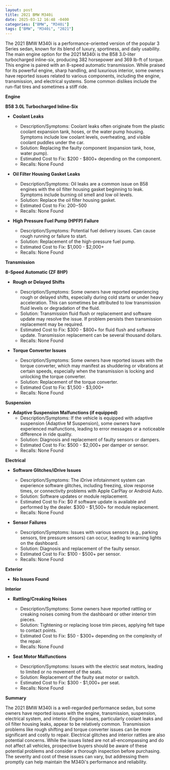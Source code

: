 ```yaml
---
layout: post
title: 2021 BMW M340i
date: 2025-03-12 16:48 -0400
categories: ["BMW", "M340i"]
tags: ["BMW", "M340i", "2021"]
---
```

The 2021 BMW M340i is a performance-oriented version of the popular 3 Series sedan, known for its blend of luxury, sportiness, and daily usability. The main engine option for the 2021 M340i is the B58 3.0-liter turbocharged inline-six, producing 382 horsepower and 369 lb-ft of torque. This engine is paired with an 8-speed automatic transmission. While praised for its powerful engine, sharp handling, and luxurious interior, some owners have reported issues related to various components, including the engine, transmission, and electrical systems. Some common dislikes include the run-flat tires and sometimes a stiff ride.

**Engine**

**B58 3.0L Turbocharged Inline-Six**

*   **Coolant Leaks**
    *   Description/Symptoms: Coolant leaks often originate from the plastic coolant expansion tank, hoses, or the water pump housing. Symptoms include low coolant levels, overheating, and visible coolant puddles under the car.
    *   Solution: Replacing the faulty component (expansion tank, hose, water pump).
    *   Estimated Cost to Fix: $200 - $800+ depending on the component.
    *   Recalls: None Found

*   **Oil Filter Housing Gasket Leaks**
    *   Description/Symptoms: Oil leaks are a common issue on B58 engines with the oil filter housing gasket beginning to leak. Symptoms include burning oil smell and low oil levels.
    *   Solution: Replace the oil filter housing gasket.
    *   Estimated Cost to Fix: $200-$500
    *   Recalls: None Found

*   **High Pressure Fuel Pump (HPFP) Failure**
    *   Description/Symptoms: Potential fuel delivery issues. Can cause rough running or failure to start.
    *   Solution: Replacement of the high-pressure fuel pump.
    *   Estimated Cost to Fix: $1,000 - $2,000+
    *   Recalls: None Found

**Transmission**

**8-Speed Automatic (ZF 8HP)**

*   **Rough or Delayed Shifts**
    *   Description/Symptoms: Some owners have reported experiencing rough or delayed shifts, especially during cold starts or under heavy acceleration. This can sometimes be attributed to low transmission fluid levels or degradation of the fluid.
    *   Solution: Transmission fluid flush or replacement and software update may resolve the issue. If problem persists then transmission replacement may be required.
    *   Estimated Cost to Fix: $300 - $800+ for fluid flush and software update. Transmission replacement can be several thousand dollars.
    *   Recalls: None Found

*   **Torque Converter Issues**
    *   Description/Symptoms: Some owners have reported issues with the torque converter, which may manifest as shuddering or vibrations at certain speeds, especially when the transmission is locking and unlocking the torque converter.
    *   Solution: Replacement of the torque converter.
    *   Estimated Cost to Fix: $1,500 - $3,000+
    *   Recalls: None Found

**Suspension**

*   **Adaptive Suspension Malfunctions (if equipped)**
    *   Description/Symptoms: If the vehicle is equipped with adaptive suspension (Adaptive M Suspension), some owners have experienced malfunctions, leading to error messages or a noticeable difference in ride quality.
    *   Solution: Diagnosis and replacement of faulty sensors or dampers.
    *   Estimated Cost to Fix: $500 - $2,000+ per damper or sensor.
    *   Recalls: None Found

**Electrical**

*   **Software Glitches/iDrive Issues**
    *   Description/Symptoms: The iDrive infotainment system can experience software glitches, including freezing, slow response times, or connectivity problems with Apple CarPlay or Android Auto.
    *   Solution: Software updates or module replacement.
    *   Estimated Cost to Fix: $0 if software update is available and performed by the dealer. $300 - $1,500+ for module replacement.
    *   Recalls: None Found

*   **Sensor Failures**
    *   Description/Symptoms: Issues with various sensors (e.g., parking sensors, tire pressure sensors) can occur, leading to warning lights on the dashboard.
    *   Solution: Diagnosis and replacement of the faulty sensor.
    *   Estimated Cost to Fix: $100 - $500+ per sensor.
    *   Recalls: None Found

**Exterior**

*   **No Issues Found**

**Interior**

*   **Rattling/Creaking Noises**
    *   Description/Symptoms: Some owners have reported rattling or creaking noises coming from the dashboard or other interior trim pieces.
    *   Solution: Tightening or replacing loose trim pieces, applying felt tape to contact points.
    *   Estimated Cost to Fix: $50 - $300+ depending on the complexity of the repair.
    *   Recalls: None Found

*   **Seat Motor Malfunctions**
    *   Description/Symptoms: Issues with the electric seat motors, leading to limited or no movement of the seats.
    *   Solution: Replacement of the faulty seat motor or switch.
    *   Estimated Cost to Fix: $300 - $1,000+ per seat.
    *   Recalls: None Found

**Summary**

The 2021 BMW M340i is a well-regarded performance sedan, but some owners have reported issues with the engine, transmission, suspension, electrical system, and interior. Engine issues, particularly coolant leaks and oil filter housing leaks, appear to be relatively common. Transmission problems like rough shifting and torque converter issues can be more significant and costly to repair. Electrical glitches and interior rattles are also potential concerns. While the issues listed are not all-encompassing and do not affect all vehicles, prospective buyers should be aware of these potential problems and consider a thorough inspection before purchasing. The severity and cost of these issues can vary, but addressing them promptly can help maintain the M340i's performance and reliability.

